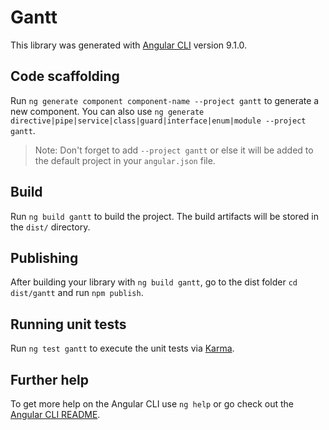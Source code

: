 # Gantt

This library was generated with [Angular CLI](https://github.com/angular/angular-cli) version 9.1.0.

## Code scaffolding

Run `ng generate component component-name --project gantt` to generate a new component. You can also use `ng generate directive|pipe|service|class|guard|interface|enum|module --project gantt`.
> Note: Don't forget to add `--project gantt` or else it will be added to the default project in your `angular.json` file. 

## Build

Run `ng build gantt` to build the project. The build artifacts will be stored in the `dist/` directory.

## Publishing

After building your library with `ng build gantt`, go to the dist folder `cd dist/gantt` and run `npm publish`.

## Running unit tests

Run `ng test gantt` to execute the unit tests via [Karma](https://karma-runner.github.io).

## Further help

To get more help on the Angular CLI use `ng help` or go check out the [Angular CLI README](https://github.com/angular/angular-cli/blob/master/README.md).
